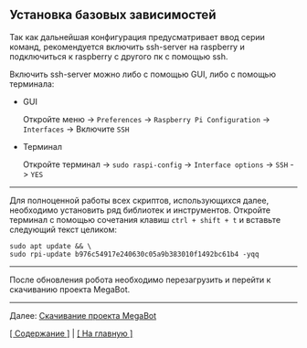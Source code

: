Установка базовых зависимостей
---

Так как дальнейшая конфигурация предусматривает ввод серии команд,
рекомендуется включить ssh-server на raspberry и подключиться к 
raspberry с другого пк с помощью ssh.

Включить ssh-server можно либо с помощью GUI, 
либо с помощью терминала:

- GUI

    Откройте меню -> `Preferences` -> `Raspberry Pi Configuration` -> `Interfaces`  -> Включите `SSH`

- Терминал 
    
    Откройте терминал -> `sudo raspi-config` -> `Interface options` -> `SSH`  -> `YES` 

___

Для полноценной работы всех скриптов, использующихся далее, необходимо
установить ряд библиотек и инструментов. 
Откройте терминал с помощью сочетания клавиш `ctrl + shift + t` и вставьте следующий текст целиком:
    
    sudo apt update && \
    sudo rpi-update b976c54917e240630c05a9b383010f1492bc61b4 -yqq

___ 

После обновления робота необходимо перезагрузить и перейти к скачиванию проекта MegaBot.

___ 
Далее: [Скачивание проекта MegaBot](03_download_project.md)

[[ Содержание ]](../README.md) | [[ На главную ]](../../README.md)
